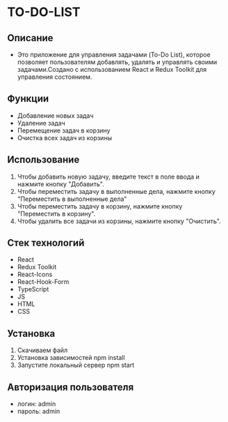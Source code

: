 # TO-DO-LIST

## Описание
- Это приложение для управления задачами (To-Do List), которое позволяет пользователям добавлять, удалять и управлять своими задачами.Создано с использованием React и Redux Toolkit для управления состоянием.

## Функции

- Добавление новых задач
- Удаление задач
- Перемещение задач в корзину
- Очистка всех задач из корзины

## Использование

1. Чтобы добавить новую задачу, введите текст в поле ввода и нажмите кнопку "Добавить".
2. Чтобы переместить задачу в выполненные дела, нажмите кнопку "Переместить в выполненные дела"
3. Чтобы переместить задачу в корзину, нажмите кнопку "Переместить в корзину".
4. Чтобы удалить все задачи из корзины, нажмите кнопку "Очистить".

## Стек технологий
- React
- Redux Toolkit
- React-Icons
- React-Hook-Form
- TypeScript
- JS
- HTML
- CSS

## Установка 

1. Скачиваем файл
2. Установка зависимостей 
   npm install
3. Запустите локальный сервер 
   npm start

## Авторизация пользователя 
- логин: admin
- пароль: admin